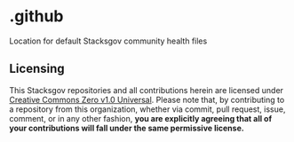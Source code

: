# .github
Location for default Stacksgov community health files

## Licensing

This Stacksgov repositories and all contributions herein are licensed under [Creative Commons Zero v1.0 Universal](https://github.com/stacksgov/resources/blob/master/LICENSE). Please note that, by contributing to a repository from this organization, whether via commit, pull request, issue, comment, or in any other fashion, **you are explicitly agreeing that all of your contributions will fall under the same permissive license.**
